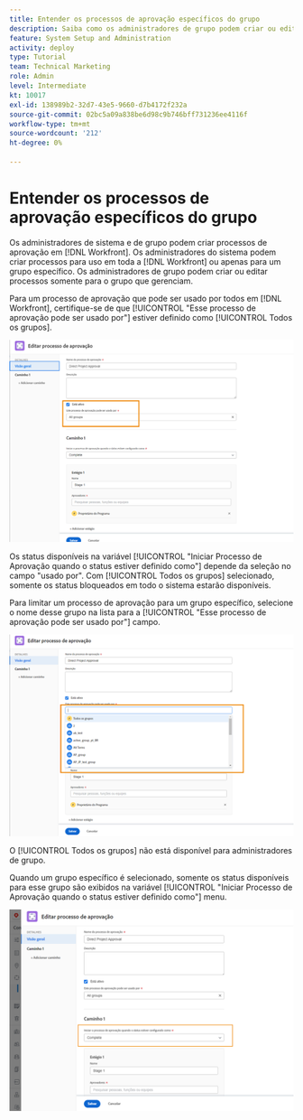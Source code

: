 ```yaml
---
title: Entender os processos de aprovação específicos do grupo
description: Saiba como os administradores de grupo podem criar ou editar processos de aprovação para os grupos que gerenciam.
feature: System Setup and Administration
activity: deploy
type: Tutorial
team: Technical Marketing
role: Admin
level: Intermediate
kt: 10017
exl-id: 138989b2-32d7-43e5-9660-d7b4172f232a
source-git-commit: 02bc5a09a838be6d98c9b746bff731236ee4116f
workflow-type: tm+mt
source-wordcount: '212'
ht-degree: 0%

---
```


# Entender os processos de aprovação específicos do grupo

Os administradores de sistema e de grupo podem criar processos de aprovação em [!DNL Workfront]. Os administradores do sistema podem criar processos para uso em toda a [!DNL Workfront] ou apenas para um grupo específico. Os administradores de grupo podem criar ou editar processos somente para o grupo que gerenciam.

Para um processo de aprovação que pode ser usado por todos em [!DNL Workfront], certifique-se de que [!UICONTROL &quot;Esse processo de aprovação pode ser usado por&quot;] estiver definido como [!UICONTROL Todos os grupos].

![[!UICONTROL Editar processo de aprovação] janela com campo de grupo realçado](assets/admin-fund-approval-processes-1.png)

Os status disponíveis na variável [!UICONTROL &quot;Iniciar Processo de Aprovação quando o status estiver definido como&quot;] depende da seleção no campo &quot;usado por&quot;. Com [!UICONTROL Todos os grupos] selecionado, somente os status bloqueados em todo o sistema estarão disponíveis.

Para limitar um processo de aprovação para um grupo específico, selecione o nome desse grupo na lista para a [!UICONTROL &quot;Esse processo de aprovação pode ser usado por&quot;] campo.

![[!UICONTROL Editar processo de aprovação] janela com campo de grupo expandido](assets/admin-fund-approval-processes-2.png)

O [!UICONTROL Todos os grupos] não está disponível para administradores de grupo.

Quando um grupo específico é selecionado, somente os status disponíveis para esse grupo são exibidos na variável [!UICONTROL &quot;Iniciar Processo de Aprovação quando o status estiver definido como&quot;] menu.

![[!UICONTROL Editar processo de aprovação] janela com campo de status realçado](assets/admin-fund-approval-processes-3.png)


